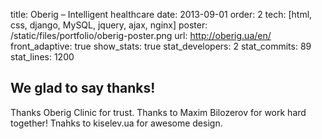 title: Oberig – Intelligent healthcare
date: 2013-09-01
order: 2
tech: [html, css, django, MySQL, jquery, ajax, nginx]
poster: /static/files/portfolio/oberig-poster.png
url: http://oberig.ua/en/
front_adaptive: true
show_stats: true
stat_developers: 2
stat_commits: 89
stat_lines: 1200

## We glad to say thanks!

Thanks Oberig Clinic for trust. Thanks to Maxim Bilozerov for work hard together! Tnahks to kiselev.ua for awesome design.

